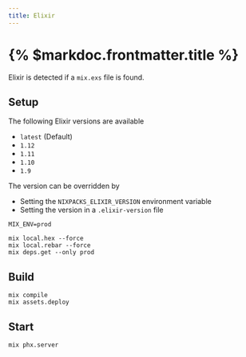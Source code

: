```yaml
---
title: Elixir
---
```


# {% $markdoc.frontmatter.title %}

Elixir is detected if a `mix.exs` file is found.

## Setup

The following Elixir versions are available

- `latest` (Default)
- `1.12`
- `1.11`
- `1.10`
- `1.9`

The version can be overridden by

- Setting the `NIXPACKS_ELIXIR_VERSION` environment variable
- Setting the version in a `.elixir-version` file

```
MIX_ENV=prod

mix local.hex --force
mix local.rebar --force
mix deps.get --only prod
```

## Build

```
mix compile
mix assets.deploy
```

## Start

```
mix phx.server
```
